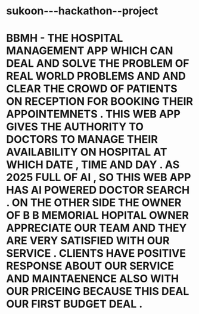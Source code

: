 # sukoon---hackathon--project
# BBMH - THE HOSPITAL MANAGEMENT APP WHICH CAN DEAL AND SOLVE THE PROBLEM OF REAL WORLD PROBLEMS AND AND CLEAR THE CROWD OF PATIENTS ON RECEPTION FOR BOOKING THEIR APPOINTEMNETS  . THIS WEB APP GIVES THE AUTHORITY TO DOCTORS TO MANAGE THEIR AVAILABILITY ON HOSPITAL AT WHICH DATE , TIME AND DAY . AS 2025 FULL OF AI , SO THIS WEB APP HAS AI POWERED DOCTOR SEARCH  . ON THE OTHER SIDE THE OWNER OF B B MEMORIAL HOPITAL OWNER APPRECIATE OUR TEAM AND THEY ARE VERY SATISFIED WITH OUR SERVICE  . CLIENTS HAVE POSITIVE RESPONSE ABOUT OUR SERVICE AND MAINTAENENCE ALSO WITH OUR PRICEING BECAUSE THIS DEAL OUR FIRST BUDGET DEAL .
